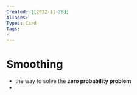 ```yaml
---
Created: [[2022-11-28]]
Aliases: 
Types: Card
Tags: 
- 
---
```

# Smoothing
- the way to solve the **zero probability problem**
- 